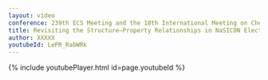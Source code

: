 ```yaml
---
layout: video
conference: 239th ECS Meeting and the 18th International Meeting on Chemical Sensors, 2021, Chicago, May 30 - June 3.
title: Revisiting the Structure–Property Relationships in NaSICON Electrode 
author: XXXXX
youtubeId: LePR_RabWRk
---
```


{% include youtubePlayer.html id=page.youtubeId %}
